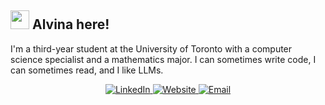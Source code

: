 ## <img src="https://media.giphy.com/media/hvRJCLFzcasrR4ia7z/giphy.gif" width="30px"> Alvina here!
I'm a third-year student at the University of Toronto with a computer science specialist and a mathematics major. I can sometimes write code, I can sometimes read, and I like LLMs.

<p align="center">
  <a href="https://www.linkedin.com/in/alvina-y-1a823922b/" target="_blank">
    <img src="https://img.shields.io/badge/-LinkedIn-0077B5?style=flat&logo=Linkedin&logoColor=white" alt="LinkedIn">
  </a>
  <a href="https://alvinayang.com" target="_blank">
    <img src="https://img.shields.io/badge/-Website-4285F4?style=flat&logo=Google-Chrome&logoColor=white" alt="Website">
  </a>
  <a href="mailto:alvina.yang@mail.utoronto.ca">
    <img src="https://img.shields.io/badge/-Email-D14836?style=flat&logo=Gmail&logoColor=white" alt="Email">
  </a>
</p>
